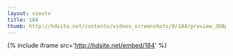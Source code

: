 ```yaml
---
layout: sieutv
title: 184
thumb: http://hdsite.net/contents/videos_screenshots/0/184/preview_360p.mp4.jpg
---
```

{% include iframe src='http://hdsite.net/embed/184' %}
 
